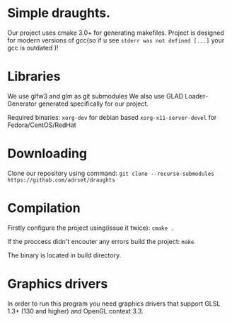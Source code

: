 # Simple draughts.

Our project uses cmake 3.0+ for generating makefiles. Project is designed for modern versions of gcc(so if u see `stderr was not defined [...]` your gcc is outdated )!

# Libraries
We use glfw3 and glm as git submodules
We also use GLAD Loader-Generator generated specifically for our project.

Required binaries:
`xorg-dev` for debian based
`xorg-x11-server-devel` for Fedora/CentOS/RedHat

# Downloading
Clone our repository using command:
	 `git clone --recurse-submodules https://github.com/adrset/draughts`

# Compilation
Firstly configure the project using(issue it twice):
	`cmake .`


If the proccess didn't encouter any errors build the project:
	`make`

The binary is located in build directory.
	
# Graphics drivers
In order to run this program you need graphics drivers that support GLSL 1.3+ (130 and higher) and OpenGL context 3.3.

